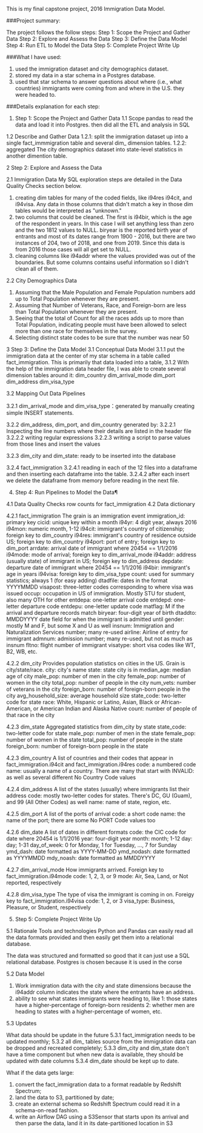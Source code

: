 This is my final capstone project, 2016 Immigration Data Model.

###Project summary:

The project follows the follow steps:
Step 1: Scope the Project and Gather Data
Step 2: Explore and Assess the Data
Step 3: Define the Data Model
Step 4: Run ETL to Model the Data
Step 5: Complete Project Write Up

###What I have used:
1. used the immigration dataset and city demographics dataset. 
2. stored my data in a star schema in a Postgres database.
3. used that star schema to answer questions about where (i.e., what countries) immigrants were coming from and where in the U.S. they were headed to.

###Details explanation for each step:
1. Step 1: Scope the Project and Gather Data
1.1 Scope
pandas to read the data and load it into Postgres. then did all the ETL and analysis in SQL

1.2 Describe and Gather Data
1.2.1: split the immigration dataset up into a single fact_immmigration table and several dim_ dimension tables. 
1.2.2: aggregated The city demographics dataset into state-level statistics in another dimention table.

2 Step 2: Explore and Assess the Data

2.1 Immigration Data
My SQL exploration steps are detailed in the Data Quality Checks section below.
1. creating dim tables for many of the coded fields, like i94res i94cit, and i94visa. Any data in those columns that didn't match a key in those dim tables would be interpreted as "unknown."
2. two columns that could be cleaned. The first is i94bir, which is the age of the respondent in years. In this case I will set anything less than zero and the two 1812 values to NULL. biryear is the reported birth year of entrants and most of its dates range from 1900 - 2016, but there are two instances of 204, two of 2018, and one from 2019. Since this data is from 2016 those cases will all get set to NULL.
3. cleaning columns like i94addr where the values provided was out of the boundaries. But some columns contains useful information so I didn't clean all of them. 

2.2 City Demographics Data
1. Assuming that the Male Population and Female Population numbers add up to Total Population whenever they are present. 
2. Assuming that Number of Veterans, Race, and Foreign-born are less than Total Population whenever they are present.
3. Seeing that the total of Count for all the races adds up to more than Total Population, indicating people must have been allowed to select more than one race for themselves in the survey.
4. Selecting distinct state codes to be sure that the number was near 50 

3 Step 3: Define the Data Model
3.1 Conceptual Data Model
3.1.1 put the immigration data at the center of my star schema in a table called fact_immigration. This is primarily that data loaded into a table, 
3.1.2 With the help of the immigration data header file, I was able to create several dimension tables around it:
dim_country
dim_arrival_mode
dim_port
dim_address
dim_visa_type

3.2 Mapping Out Data Pipelines

3.2.1 dim_arrival_mode and dim_visa_type：generated by manually creating simple INSERT statements.

3.2.2 dim_address, dim_port, and dim_country
generated by:
3.2.2.1 Inspecting the line numbers where their details are listed in the header file
3.2.2.2 writing regular expressions
3.2.2.3 writing a script to parse values from those lines and insert the values

3.2.3 dim_city and dim_state: ready to be inserted into the database

3.2.4 fact_immigration
3.2.4.1 reading in each of the 12 files into a dataframe and then inserting each dataframe into the table. 
3.2.4.2 after each insert we delete the dataframe from memory before reading in the next file. 

4. Step 4: Run Pipelines to Model the Data¶

4.1 Data Quality Checks
row counts for fact_immigration
4.2 Data dictionary

4.2.1 fact_immigration
The grain is an immigration event
immigration_id: primary key
cicid: unique key within a month
i94yr: 4 digit year, always 2016
i94mon: numeric month, 1-12
i94cit: immigrant's country of citizenship; foreign key to dim_country
i94res: immigrant's country of residence outside US; foreign key to dim_country
i94port: port of entry; foreign key to dim_port
arrdate: arrival date of immigrant where 20454 == 1/1/2016
i94mode: mode of arrival; foreign key to dim_arrival_mode
i94addr: address (usually state) of immigrant in US; foreign key to dim_address
depdate: departure date of immigrant where 20454 == 1/1/2016
i94bir: immigrant's age in years
i94visa: foreign key to dim_visa_type
count: used for summary statistics; always 1 (for easy adding)
dtadfile: dates in the format YYYYMMDD
visapost: three-letter codes corresponding to where visa was issued
occup: occupation in US of immigration. Mostly STU for student, also many OTH for other
entdepa: one-letter arrival code
entdepd: one-letter departure code
entdepu: one-letter update code
matflag: M if the arrival and departure records match
biryear: four-digit year of birth
dtaddto: MMDDYYYY date field for when the immigrant is admitted until
gender: mostly M and F, but some X and U as well
insnum: Immigration and Naturalization Services number; many re-used
airline: Airline of entry for immigrant
admnum: admission number; many re-used, but not as much as insnum
fltno: flight number of immigrant
visatype: short visa codes like WT, B2, WB, etc.

4.2.2  dim_city
Provides population statistics on cities in the US. Grain is city/state/race.
city: city's name
state: state city is in
median_age: median age of city
male_pop: number of men in the city
female_pop: number of women in the city
total_pop: number of people in the city
num_vets: number of veterans in the city
foreign_born: number of foreign-born people in the city
avg_household_size: average household size
state_code: two-letter code for state
race: White, Hispanic or Latino, Asian, Black or African-American, or American Indian and Alaska Native
count: number of people of that race in the city

4.2.3 dim_state
Aggregated statistics from dim_city by state
state_code: two-letter code for state
male_pop: number of men in the state
female_pop: number of women in the state
total_pop: number of people in the state
foreign_born: number of foreign-born people in the state

4.2.3
dim_country
A list of countries and their codes that appear in fact_immigration.i94cit and fact_immigration.i94res
code: a numbered code
name: usually a name of a country. There are many that start with INVALID: as well as several different No Country Code values

4.2.4 dim_address
A list of the states (usually) where immigrants list their address
code: mostly two-letter codes for states. There's DC, GU (Guam), and 99 (All Other Codes) as well
name: name of state, region, etc.

4.2.5 dim_port
A list of the ports of arrival
code: a short code
name: the name of the port; there are some No PORT Code values too

4.2.6 dim_date
A list of dates in different formats
code: the CIC code for date where 20454 is 1/1/2016
year: four-digit year
month: month; 1-12
day: day; 1-31
day_of_week: 0 for Monday, 1 for Tuesday, ..., 7 for Sunday
ymd_dash: date formatted as YYYY-MM-DD
ymd_nodash: date formatted as YYYYMMDD
mdy_noash: date formatted as MMDDYYYY

4.2.7 dim_arrival_mode
How immigrants arrived. Foreign key to fact_immigration.i94mode
code: 1, 2, 3, or 9
mode: Air, Sea, Land, or Not reported, respectively

4.2.8 dim_visa_type
The type of visa the immigrant is coming in on. Foreigy key to fact_immigration.i94visa
code: 1, 2, or 3
visa_type: Business, Pleasure, or Student, respectively

5. Step 5: Complete Project Write Up

5.1 Rationale
Tools and technologies
Python and Pandas can easily read all the data formats provided and then easily get them into a relational database.

The data was structured and formatted so good that it can just use a SQL relational database. Postgres is chosen because it is used in the corse

5.2 Data Model
1. Work immigration data with the city and state dimensions because the i94addr column indicates the state where the entrants have an address. 
2. ability to see what states immigrants were heading to, like 1: those states have a higher-percentage of foreign-born residents 2: whether men are heading to states with a higher-percentage of women, etc.

5.3 Updates

What data should be update in the future
5.3.1 fact_immigration needs to be updated monthly;
5.3.2 all dim_ tables source from the immigration data can be dropped and recreated completely;
5.3.3 dim_city and dim_state don't have a time component but when new data is available, they should be updated with date columns
5.3.4 dim_date should be kept up to date. 

What if the data gets large:
1. convert the fact_immigration data to a format readable by Redshift Spectrum;
2. land the data to S3, partitioned by date;
3. create an external schema so Redshift Spectrum could read it in a schema-on-read fashion.
4. write an Airflow DAG using a S3Sensor that starts upon its arrival and then parse the data, land it in its date-partitioned location in S3
